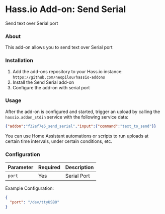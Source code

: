 # Hass.io Add-on: Send Serial
Send text over Serial port

### About
This add-on allows you to send text over Serial port

### Installation
1. Add the add-ons repository to your Hass.io instance: `https://github.com/neopilou/hassio-addons`
2. Install the Send Serial add-on
3. Configure the add-on with serial port

### Usage

After the add-on is configured and started, trigger an upload by calling the `hassio.addon_stdin` service with the following service data:

```json
{"addon":"f32ef7e5_send_serial","input":{"command":"text_to_send"}}
```

You can use Home Assistant automations or scripts to run uploads at certain time intervals, under certain conditions, etc.

### Configuration

|Parameter|Required|Description|
|---------|--------|-----------|
|`port`|Yes|Serial Port|

Example Configuration:
```json
{
  "port": "/dev/ttyUSB0"
}
```
